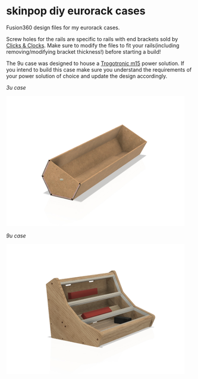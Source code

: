 # skinpop diy eurorack cases
Fusion360 design files for my eurorack cases.

Screw holes for the rails are specific to rails with end brackets sold by [Clicks & Clocks](https://clicksclocks.de/). 
Make sure to modify the files to fit your rails(including removing/modifying bracket thickness!) before starting a build!

The 9u case was designed to house a [Trogotronic m15](https://www.trogotronic.com/product/m15/) power solution. If you intend to build this case make sure you understand the requirements of your power solution of choice and update the design accordingly. 

*3u case*

<img src="3u.jpg" width="480"/>

*9u case*

<img src="9u.jpg" width="480"/>


